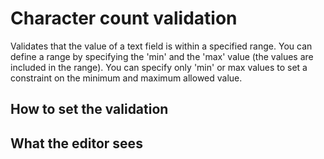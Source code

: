 # Character count validation

Validates that the value of a text field is within a specified range. You can define a range by specifying the 'min' and the 'max' value (the values are included in the range). You can specify only 'min' or max values to set a constraint on the minimum and maximum allowed value.


## How to set the validation
## What the editor sees